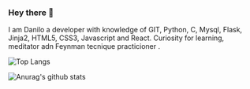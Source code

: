 ### Hey there 👋
I am Danilo a developer with knowledge of GIT, Python, C, Mysql, Flask, Jinja2, HTML5, CSS3, Javascript and React.
Curiosity for learning, meditator adn Feynman tecnique practicioner . 

![Top Langs](https://github-readme-stats.vercel.app/api/top-langs/?username=daniloromero&layout=compact)

![Anurag's github stats](https://github-readme-stats.vercel.app/api?username=daniloromero&show_icons=true&theme=react)


<!--
[![ReadMe Card](https://github-readme-stats.vercel.app/api/pin/?username=daniloromero&repo=printf)](https://github.com/daniloromero/printf)

https://github.com/anuraghazra/github-readme-stats pagina de stats 
-->
